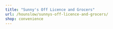 ```yaml
---
title: "Sunny's Off Licence and Grocers"
url: /hounslow/sunnys-off-licence-and-grocers/
shop: convenience
---
```

